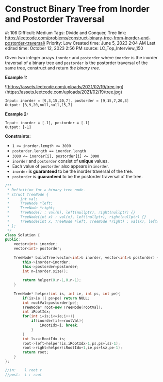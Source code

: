 # Construct Binary Tree from Inorder and Postorder Traversal

#: 106
Difficult: Medium
Tags: Divide and Conquer, Tree
link: https://leetcode.com/problems/construct-binary-tree-from-inorder-and-postorder-traversal/
Priority: Low
Created time: June 5, 2023 2:04 AM
Last edited time: October 12, 2023 2:56 PM
source: LC_Top_Interview_150

Given two integer arrays `inorder` and `postorder` where `inorder` is the inorder traversal of a binary tree and `postorder` is the postorder traversal of the same tree, construct and return *the binary tree*.

**Example 1:**

![https://assets.leetcode.com/uploads/2021/02/19/tree.jpg](https://assets.leetcode.com/uploads/2021/02/19/tree.jpg)

```
Input: inorder = [9,3,15,20,7], postorder = [9,15,7,20,3]
Output: [3,9,20,null,null,15,7]

```

**Example 2:**

```
Input: inorder = [-1], postorder = [-1]
Output: [-1]

```

**Constraints:**

- `1 <= inorder.length <= 3000`
- `postorder.length == inorder.length`
- `3000 <= inorder[i], postorder[i] <= 3000`
- `inorder` and `postorder` consist of **unique** values.
- Each value of `postorder` also appears in `inorder`.
- `inorder` is **guaranteed** to be the inorder traversal of the tree.
- `postorder` is **guaranteed** to be the postorder traversal of the tree.

```cpp
/**
 * Definition for a binary tree node.
 * struct TreeNode {
 *     int val;
 *     TreeNode *left;
 *     TreeNode *right;
 *     TreeNode() : val(0), left(nullptr), right(nullptr) {}
 *     TreeNode(int x) : val(x), left(nullptr), right(nullptr) {}
 *     TreeNode(int x, TreeNode *left, TreeNode *right) : val(x), left(left), right(right) {}
 * };
 */
class Solution {
public:
    vector<int> inorder;
    vector<int> postorder;
    
    TreeNode* buildTree(vector<int>& inorder, vector<int>& postorder) {
        this->inorder=inorder;
        this->postorder=postorder;
        int n=inorder.size();
        
        return helper(0,n-1,0,n-1);
    }
    
    TreeNode* helper(int is, int ie, int ps, int pe){
        if(is>ie || ps>pe) return NULL;
        int rootVal=postorder[pe];
        TreeNode* root=new TreeNode(rootVal);
        int iRootIdx;
        for(int i=is;i<=ie;i++){
            if(inorder[i]==rootVal){
                iRootIdx=i; break;
            }
        }
        int lsz=iRootIdx-is;
        root->left=helper(is,iRootIdx-1,ps,ps+lsz-1);
        root->right=helper(iRootIdx+1,ie,ps+lsz,pe-1);
        return root;
    }
};

//in:    l root r
//post:  l r root
```